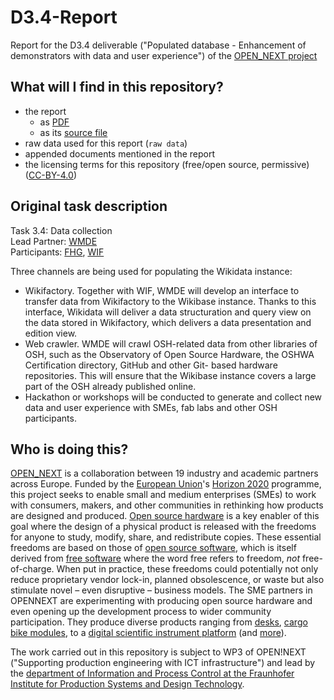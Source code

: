 # D3.4-Report

Report for the D3.4 deliverable ("Populated database - Enhancement of demonstrators with data and user experience") of the [OPEN_NEXT project](https://opennext.eu/)

## What will I find in this repository?

- the report
  - as [PDF](Deliverable%203.4%20report%20WMDE_FHG_WIF_April_%202022.pdf)
  - as its [source file](Deliverable%203.4%20report%20WMDE_FHG_WIF_April_%202022.docx)
- raw data used for this report (`raw data`)
- appended documents mentioned in the report
- the licensing terms for this repository (free/open source, permissive) ([CC-BY-4.0](LICENSE))

## Original task description

Task 3.4: Data collection\
Lead Partner: [WMDE](https://www.ipk.fraunhofer.de/)\
Participants: [FHG](https://www.ipk.fraunhofer.de/), [WIF](https://wikifactory.com/)

Three channels are being used for populating the Wikidata instance:

- Wikifactory. Together with WIF, WMDE will develop an interface to transfer data from Wikifactory
to the Wikibase instance. Thanks to this interface, Wikidata will deliver a data structuration and query
view on the data stored in Wikifactory, which delivers a data presentation and edition view.
- Web crawler. WMDE will crawl OSH-related data from other libraries of OSH, such as the
Observatory of Open Source Hardware, the OSHWA Certification directory, GitHub and other Git-
based hardware repositories. This will ensure that the Wikibase instance covers a large part of the OSH
already published online.
- Hackathon or workshops will be conducted to generate and collect new data and user experience with
SMEs, fab labs and other OSH participants.

## Who is doing this?

[OPEN_NEXT](https://opennext.eu/) is a collaboration
between 19 industry and academic partners
across Europe.
Funded by the [European Union](https://europa.eu/)'s
[Horizon 2020](https://ec.europa.eu/programmes/horizon2020/) programme,
this project seeks to enable small and medium enterprises (SMEs) to work with consumers, makers, and other communities in rethinking how products are designed and produced.
[Open source hardware](https://www.oshwa.org/definition/) is a key enabler of this goal where the design of a physical product is released with the freedoms
for anyone to study, modify, share, and redistribute copies.
These essential freedoms are based on those of [open source software](https://opensource.org/osd),
which is itself derived from [free software](https://www.gnu.org/philosophy/free-sw.en.html)
where the word free refers to freedom, *not* free-of-charge.
When put in practice, these freedoms could potentially not only reduce proprietary vendor lock-in, planned obsolescence, or waste but also stimulate novel – even disruptive – business models.
The SME partners in OPENNEXT are experimenting with producing open source hardware and even opening up the development process to wider community participation.
They produce diverse products ranging from [desks](https://stykka.com/),
[cargo bike modules](http://www.xyzcargo.com/), to a [digital scientific instrument platform](https://pslab.io/) (and [more](https://opennext.eu/project-team/#sme)).

The work carried out in this repository is subject to WP3 of OPEN!NEXT ("Supporting production engineering with ICT infrastructure") and lead by the [department of Information and Process Control at the Fraunhofer Institute for Production Systems and Design Technology](https://www.ipk.fraunhofer.de/en/about-us/organization/virtual-product-creation.html).